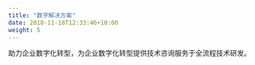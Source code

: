 ```yaml
---
title: "数字解决方案"
date: 2018-11-18T12:33:46+10:00
weight: 5
---
```


助力企业数字化转型，为企业数字化转型提供技术咨询服务于全流程技术研发。